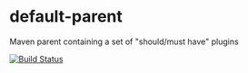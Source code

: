 # default-parent
Maven parent containing a set of "should/must have" plugins

[![Build Status](http://jenkins.laimes.de/job/default_parent_c-n/badge/icon)](http://jenkins.laimes.de/job/default_parent_c-n/)